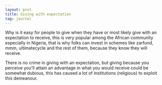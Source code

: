 ```yaml
---
layout: post
title: Giving with expectation
tag: journal
---
```



Why is it easy for people to give when they have or most likely give with an expectation to receive, this is very popular among the African community especially in Nigeria, that is why folks can invest in schemes like zarfund, mmm, ultimatecycle and the rest of them, because they know they will receive. 

There is no crime in giving with an expectation, but giving because you perceive you'll attain an advantage in what you would receive could be somewhat dubious, this has caused a lot of institutions (religious) to exploit this demeanour.



